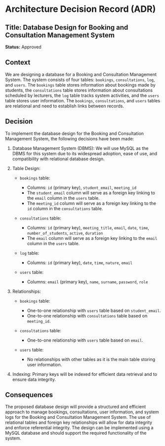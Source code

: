 # Architecture Decision Record (ADR)

## Title: Database Design for Booking and Consultation Management System

**Status:** Approved

## Context

We are designing a database for a Booking and Consultation Management System. The system consists of four tables: `bookings`, `consultations`, `log`, and `users`. The `bookings` table stores information about bookings made by students, the `consultations` table stores information about consultations scheduled by lecturers, the `log` table tracks system activities, and the `users` table stores user information. The `bookings`, `consultations`, and `users` tables are relational and need to establish links between records.

## Decision

To implement the database design for the Booking and Consultation Management System, the following decisions have been made:

1. Database Management System (DBMS): We will use MySQL as the DBMS for this system due to its widespread adoption, ease of use, and compatibility with relational database design.

2. Table Design:
   - `bookings` table:
     - Columns: `id` (primary key), `student_email`, `meeting_id`
     - The `student_email` column will serve as a foreign key linking to the `email` column in the `users` table.
     - The `meeting_id` column will serve as a foreign key linking to the `id` column in the `consultations` table.
     
   - `consultations` table:
     - Columns: `id` (primary key), `meeting_title`, `email`, `date`, `time`, `number_of_students`, `active`, `duration`
     - The `email` column will serve as a foreign key linking to the `email` column in the `users` table.
     
   - `log` table:
     - Columns: `id` (primary key), `date`, `time`, `nature`, `email`

   - `users` table:
     - Columns: `email` (primary key), `name`, `surname`, `password`, `role`

3. Relationships:
   - `bookings` table:
     - One-to-one relationship with `users` table based on `student_email`.
     - One-to-one relationship with `consultations` table based on `meeting_id`.
     
   - `consultations` table:
     - One-to-one relationship with `users` table based on `email`.
     
   - `users` table:
     - No relationships with other tables as it is the main table storing user information.
     
4. Indexing: Primary keys will be indexed for efficient data retrieval and to ensure data integrity.

## Consequences

The proposed database design will provide a structured and efficient approach to manage bookings, consultations, user information, and system logs for the Booking and Consultation Management System. The use of relational tables and foreign key relationships will allow for data integrity and enforce referential integrity. The design can be implemented using a MySQL database and should support the required functionality of the system.
